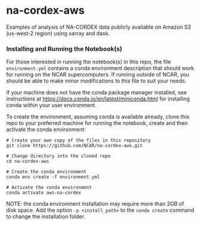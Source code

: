 # na-cordex-aws
Examples of analysis of NA-CORDEX data publicly available on Amazon S3 (us-west-2 region) using xarray and dask.


### Installing and Running the Notebook(s)
For those interested in running the notebook(s) in this repo, the file `environment.yml` contains a conda environment description that
should work for running on the NCAR supercomputers.   If running outside of NCAR, you should be able to make minor modifications to this file to suit your needs.

If your machine does not have the conda package manager installed, see instructions at https://docs.conda.io/en/latest/miniconda.html for installing conda within your user environment.

To create the environment, assuming conda is available already, clone this repo to your preferred machine for running the notebook, create and then activate the conda environment:

```
# Create your own copy of the files in this repository
git clone https://github.com/NCAR/na-cordex-aws.git

# Change directory into the cloned repo
cd na-cordex-aws

# Create the conda environment
conda env create -f environment.yml

# Activate the conda environment
conda activate aws-na-cordex
```

NOTE: the conda environment installation may require more than 2GB of disk space.  Add the option `-p <install_path>` to the `conda create` command
to change the installation folder.
